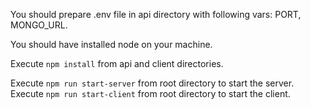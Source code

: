 You should prepare .env file in api directory with following vars: PORT, MONGO_URL.

You should have installed node on your machine.

Execute ```npm install``` from api and client directories. 

Execute ```npm run start-server``` from root directory to start the server.
Execute ```npm run start-client``` from root directory to start the client.
